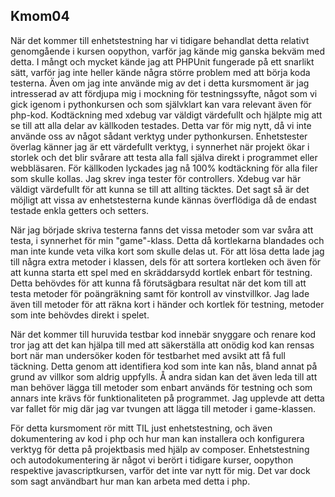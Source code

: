

## Kmom04

När det kommer till enhetstestning har vi tidigare behandlat detta relativt genomgående i kursen oopython, varför jag kände mig ganska bekväm med detta. 
I mångt och mycket kände jag att PHPUnit fungerade på ett snarlikt sätt, varför jag inte heller kände några större problem med att börja koda testerna. Även om jag inte använde mig av det i detta kursmoment är jag intresserad av att fördjupa mig i mockning för testningssyfte, något som vi gick igenom i pythonkursen och som självklart kan vara
relevant även för php-kod. Kodtäckning med xdebug var väldigt värdefullt och hjälpte mig att se till att alla delar av källkoden testades. Detta var för mig nytt, då vi inte använde oss av något sådant verktyg under pythonkursen.
Enhetstester överlag känner jag är ett värdefullt verktyg, i synnerhet när projekt ökar i storlek och det blir svårare att testa alla fall själva direkt i programmet
eller webbläsaren. För källkoden lyckades jag nå 100% kodtäckning för alla filer som skulle kollas. Jag skrev inga tester för controllers. Xdebug var här väldigt värdefullt för att kunna se till att allting täcktes. Det sagt så är det möjligt att vissa av enhetstesterna kunde kännas överflödiga då de endast testade enkla getters och setters.

När jag började skriva testerna fanns det vissa metoder som var svåra att testa, i synnerhet för min "game"-klass. Detta då kortlekarna blandades och man inte kunde 
veta vilka kort som skulle delas ut. För att lösa detta lade jag till några extra metoder i klassen, dels för att sortera kortleken och även för att kunna starta ett spel
med en skräddarsydd kortlek enbart för testning. Detta behövdes för att kunna få förutsägbara resultat när det kom till att testa metoder för poängräkning samt för kontroll av vinstvillkor. Jag lade även till metoder för att räkna kort i händer och kortlek för testning, metoder som inte behövdes direkt i spelet.

När det kommer till huruvida testbar kod innebär snyggare och renare kod tror jag att det kan hjälpa till med att säkerställa att onödig kod kan rensas bort när man undersöker
koden för testbarhet med avsikt att få full täckning. Detta genom att identifiera kod som inte kan nås, bland annat på grund av villkor som aldrig uppfylls. Å andra sidan kan det även leda till att man behöver lägga till metoder som enbart används för testning och som annars inte krävs för funktionaliteten på programmet. Jag upplevde att detta var fallet för mig där jag var tvungen att lägga till metoder i game-klassen.

För detta kursmoment rör mitt TIL just enhetstestning, och även dokumentering av kod i php och hur man kan installera och konfigurera verktyg för detta på projektbasis med hjälp av composer. Enhetstestning och autodokumentering är något vi berört i tidigare kurser, oopython respektive javascriptkursen, varför det inte var nytt för mig. Det var dock som sagt användbart hur man kan arbeta med detta i php.